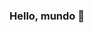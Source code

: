 ### Hello, mundo 👋

<!--
**marinafajardo/marinafajardo** is a ✨ _special_ ✨ repository because its `README.md` (this file) appears on your GitHub profile.

- 🔭 Atualmente estou trabalhando em meu projeto final de conclusão de curso sobre análise de sentimentos
- 🌱 No momento estou aprofundando meus conhecimentos em linguagem R com foco em text mining
- 👯 Estou buscando colaborar em projetos que envolvam experiência do consumidor e tendências de mercado
- 🤔 Estou sempre buscando ajuda para adquirir mais conhecimento em todas as matérias que envolvam Data Science. Logo, se tiver alguma indicação, basta me enviar. Obrigada :)
- 💬 Me pergunte quem é a Fajardo e aonde ela quer chegar ^^
- 📫 Para falar comigo basta enviar um e-mail para fajardo.marina@hotmail.com ou uma mensagem no linkedin: linkedin.com/in/marinafajardo/
-->
